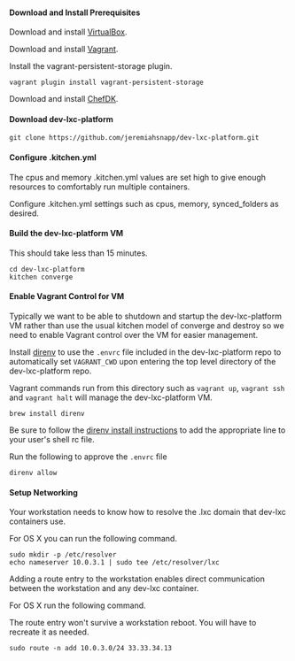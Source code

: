 
#### Download and Install Prerequisites

Download and install [VirtualBox](https://www.virtualbox.org/wiki/Downloads).

Download and install [Vagrant](https://www.vagrantup.com/downloads.html).

Install the vagrant-persistent-storage plugin.

```
vagrant plugin install vagrant-persistent-storage
```

Download and install [ChefDK](http://downloads.chef.io/chef-dk/).

#### Download dev-lxc-platform

```
git clone https://github.com/jeremiahsnapp/dev-lxc-platform.git
```

#### Configure .kitchen.yml

The cpus and memory .kitchen.yml values are set high to give enough resources to comfortably run multiple containers.

Configure .kitchen.yml settings such as cpus, memory, synced_folders as desired.

#### Build the dev-lxc-platform VM

This should take less than 15 minutes.

```
cd dev-lxc-platform
kitchen converge
```

#### Enable Vagrant Control for VM

Typically we want to be able to shutdown and startup the dev-lxc-platform VM rather than use the usual kitchen model of converge and destroy so we need to enable Vagrant control over the VM for easier management.

Install [direnv](http://direnv.net/) to use the `.envrc` file included in the
dev-lxc-platform repo to automatically set `VAGRANT_CWD` upon entering the top level directory
of the dev-lxc-platform repo.

Vagrant commands run from this directory such as `vagrant up`, `vagrant ssh` and `vagrant halt` will manage the dev-lxc-platform VM.

```
brew install direnv
```

Be sure to follow the [direnv install instructions](http://direnv.net/) to add the appropriate line to your user's shell rc file.

Run the following to approve the `.envrc` file

```
direnv allow
```

#### Setup Networking

Your workstation needs to know how to resolve the .lxc domain that dev-lxc containers use.

For OS X you can run the following command.

```
sudo mkdir -p /etc/resolver
echo nameserver 10.0.3.1 | sudo tee /etc/resolver/lxc
```

Adding a route entry to the workstation enables direct communication between
the workstation and any dev-lxc container.

For OS X run the following command.

The route entry won't survive a workstation reboot. You will have to recreate it as needed.

```
sudo route -n add 10.0.3.0/24 33.33.34.13
```
